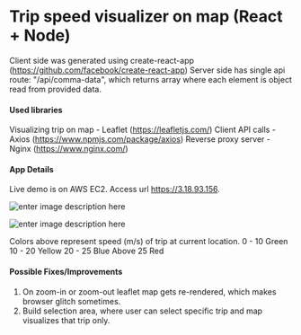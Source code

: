 # Trip speed visualizer on map (React + Node)
Client side was generated using create-react-app (https://github.com/facebook/create-react-app)
Server side has single api route: "/api/comma-data", which returns array where each element is object read from provided data.

#### Used libraries 
Visualizing trip on map - Leaflet (https://leafletjs.com/)
Client API calls - Axios (https://www.npmjs.com/package/axios)
Reverse proxy server - Nginx (https://www.nginx.com/)


#### App Details
Live demo is on AWS EC2. Access url https://3.18.93.156.

![enter image description here](https://lh3.googleusercontent.com/9weSpcU0I9votT4DJ3ijBEV5WmUdgDUYCTyNUU71u-ZNcT97y9xAhh9ss7ylFBW24Yet0GxT5F4)

![enter image description here](https://lh3.googleusercontent.com/vE1jtHqBy9dBaKT3P-xG8-d6HxUnFWo6nZhO9jc5quxtjPt0KFoAYlP932S4nNxSUxNDPU0gTeQ)

Colors above represent speed (m/s) of trip at current location.
0 - 10 Green
10 - 20 Yellow
20 - 25 Blue
Above 25 Red

####  Possible Fixes/Improvements

 1. On zoom-in or zoom-out leaflet map gets re-rendered, which makes browser glitch sometimes.
 2. Build selection area, where user can select specific trip and map visualizes that trip only.
